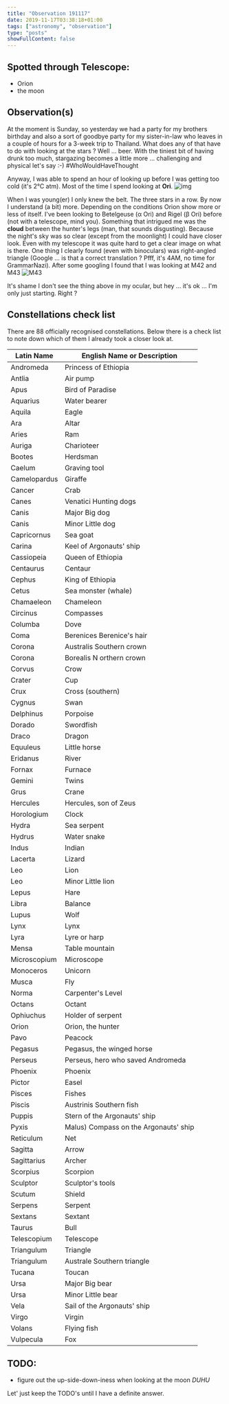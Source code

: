 ```yaml
---
title: "Observation 191117"
date: 2019-11-17T03:38:18+01:00
tags: ["astronomy", "observation"]
type: "posts"
showFullContent: false
---
```


## Spotted through Telescope:

* Orion
* the moon

## Observation(s)

At the moment is Sunday, so yesterday we had a party for my brothers birthday and also a sort of goodbye party for my sister-in-law who leaves in a couple of hours for a 3-week trip to Thailand. What does any of that have to do with looking at the stars ? Well ... beer. With the tiniest bit of having drunk too much, stargazing becomes a little more ... challenging and physical let's say :-) #WhoWouldHaveThought 

Anyway, I was able to spend an hour of looking up before I was getting too cold (it's 2°C atm). Most of the time I spend looking at **Ori**.
![img](https://upload.wikimedia.org/wikipedia/commons/9/91/Orion_constelation_PP3_map_PL.jpg)

When I was young(er) I only knew the belt. The three stars in a row. By now I understand (a bit) more. Depending on the conditions Orion show more or less of itself. I've been looking to Betelgeuse (&alpha; Ori) and Rigel (&beta; Ori) before (not with a telescope, mind you). Something that intrigued me was the **cloud** between the hunter's legs (man, that sounds disgusting). Because the night's sky was so clear (except from the moonlight) I could have closer look. Even with my telescope it was quite hard to get a clear image on what is there. One thing I clearly found (even with binoculars) was right-angled triangle (Google ... is that a correct translation ? Pfff, it's 4AM, no time for GrammarNazi). After some googling I found that I was looking at M42 and M43
![M43](https://upload.wikimedia.org/wikipedia/commons/thumb/f/f8/Messier_43_HST.jpg/1024px-Messier_43_HST.jpg)

It's shame I don't see the thing above in my ocular, but hey ... it's ok ... I'm only just starting. Right ?


## Constellations check list
There are 88 officially recognised constellations. Below there is a check list to note down which of them I already took a closer look at.

| Latin Name | English Name or Description |
|---|---|
| Andromeda | Princess of Ethiopia |
| Antlia | Air pump |
| Apus | Bird of Paradise |
| Aquarius | Water bearer |
| Aquila | Eagle |
| Ara | Altar |
| Aries | Ram |
| Auriga | Charioteer |
| Bootes | Herdsman |
| Caelum | Graving tool |
| Camelopardus | Giraffe |
| Cancer | Crab |
| Canes | Venatici  Hunting dogs |
| Canis | Major Big dog |
| Canis | Minor Little dog |
| Capricornus | Sea goat |
| Carina | Keel of Argonauts' ship |
| Cassiopeia | Queen of Ethiopia |
| Centaurus | Centaur |
| Cephus | King of Ethiopia |
| Cetus | Sea monster (whale) |
| Chamaeleon | Chameleon |
| Circinus | Compasses |
| Columba | Dove |
| Coma | Berenices  Berenice's hair |
| Corona | Australis  Southern crown |
| Corona | Borealis N orthern crown |
| Corvus | Crow |
| Crater | Cup |
| Crux | Cross (southern) |
| Cygnus | Swan |
| Delphinus | Porpoise |
| Dorado | Swordfish |
| Draco | Dragon |
| Equuleus | Little horse |
| Eridanus | River |
| Fornax | Furnace |
| Gemini | Twins |
| Grus | Crane |
| Hercules | Hercules, son of Zeus |
| Horologium | Clock |
| Hydra | Sea serpent |
| Hydrus | Water snake |
| Indus | Indian |
| Lacerta | Lizard |
| Leo | Lion |
| Leo | Minor Little lion |
| Lepus | Hare |
| Libra | Balance |
| Lupus | Wolf |
| Lynx | Lynx |
| Lyra | Lyre or harp |
| Mensa | Table mountain |
| Microscopium | Microscope |
| Monoceros | Unicorn |
| Musca | Fly |
| Norma | Carpenter's Level |
| Octans | Octant |
| Ophiuchus | Holder of serpent |
| Orion | Orion, the hunter |
| Pavo | Peacock |
| Pegasus | Pegasus, the winged horse |
| Perseus | Perseus, hero who saved Andromeda |
| Phoenix | Phoenix |
| Pictor | Easel |
| Pisces | Fishes |
| Piscis | Austrinis  Southern fish |
| Puppis | Stern of the Argonauts' ship |
| Pyxis | Malus)  Compass on the Argonauts' ship |
| Reticulum | Net |
| Sagitta | Arrow |
| Sagittarius | Archer |
| Scorpius | Scorpion |
| Sculptor | Sculptor's tools |
| Scutum | Shield |
| Serpens | Serpent |
| Sextans | Sextant |
| Taurus | Bull |
| Telescopium | Telescope |
| Triangulum | Triangle |
| Triangulum | Australe Southern triangle |
| Tucana | Toucan |
| Ursa | Major  Big bear |
| Ursa | Minor  Little bear |
| Vela | Sail of the Argonauts' ship |
| Virgo | Virgin |
| Volans | Flying fish |
| Vulpecula | Fox |


## TODO:
* figure out the up-side-down-iness when looking at the moon *DUHU*

Let' just keep the TODO's until I have a definite answer.